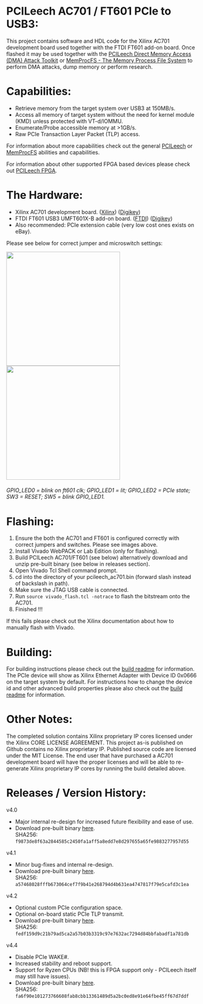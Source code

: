 PCILeech AC701 / FT601 PCIe to USB3:
=================
This project contains software and HDL code for the Xilinx AC701 development board used together with the FTDI FT601 add-on board.
Once flashed it may be used together with the [PCILeech Direct Memory Access (DMA) Attack Toolkit](https://github.com/ufrisk/pcileech/) or [MemProcFS - The Memory Process File System](https://github.com/ufrisk/MemProcFS/) to perform DMA attacks, dump memory or perform research.

Capabilities:
=================
* Retrieve memory from the target system over USB3 at 150MB/s.
* Access all memory of target system without the need for kernel module (KMD) unless protected with VT-d/IOMMU.
* Enumerate/Probe accessible memory at >1GB/s.
* Raw PCIe Transaction Layer Packet (TLP) access.

For information about more capabilities check out the general [PCILeech](https://github.com/ufrisk/pcileech/) or [MemProcFS](https://github.com/ufrisk/MemProcFS/) abilities and capabilities.

For information about other supported FPGA based devices please check out [PCILeech FPGA](https://github.com/ufrisk/pcileech-fpga/).

The Hardware:
=================
* Xilinx AC701 development board. ([Xilinx](https://www.xilinx.com/products/boards-and-kits/ek-a7-ac701-g.html)) ([Digikey](https://www.digikey.com/product-detail/en/xilinx-inc/EK-A7-AC701-G/122-1838-ND/3903850))
* FTDI FT601 USB3 UMFT601X-B add-on board. ([FTDI](http://www.ftdichip.com/Products/Modules/SuperSpeedModules.htm)) ([Digikey](https://www.digikey.com/product-detail/en/ftdi-future-technology-devices-international-ltd/UMFT601X-B/768-1303-ND/6556764))
* Also recommended: PCIe extension cable (very low cost ones exists on eBay).

Please see below for correct jumper and microswitch settings:

<img src="https://gist.githubusercontent.com/ufrisk/c5ba7b360335a13bbac2515e5e7bb9d7/raw/d01be0e485fde5ba09d84be35ca2970038e18577/_gh_fpga_ft601.jpg" height="300"/><img src="https://gist.githubusercontent.com/ufrisk/c5ba7b360335a13bbac2515e5e7bb9d7/raw/adc36641ce9f74f1bb210334b8f6996dc65253fb/gh_ac701_desc.jpg" height="300"/>

###### GPIO_LED0 = blink on ft601 clk; GPIO_LED1 = lit; GPIO_LED2 = PCIe state; SW3 = RESET; SW5 = blink GPIO_LED1.

Flashing:
=================
1) Ensure the both the AC701 and FT601 is configured correctly with correct jumpers and switches. Please see images above.
2) Install Vivado WebPACK or Lab Edition (only for flashing).
3) Build PCILeech AC701/FT601 (see below) alternatively download and unzip pre-built binary (see below in releases section).
4) Open Vivado Tcl Shell command prompt.
5) cd into the directory of your pcileech_ac701.bin (forward slash instead of backslash in path).
6) Make sure the JTAG USB cable is connected.
7) Run `source vivado_flash.tcl -notrace` to flash the bitstream onto the AC701.
8) Finished !!!

If this fails please check out the Xilinx documentation about how to manually flash with Vivado.

Building:
=================
For building instructions please check out the [build readme](build.md) for information. The PCIe device will show as Xilinx Ethernet Adapter with Device ID 0x0666 on the target system by default. For instructions how to change the device id and other advanced build properties please also check out the [build readme](build.md) for information.

Other Notes:
=================
The completed solution contains Xilinx proprietary IP cores licensed under the Xilinx CORE LICENSE AGREEMENT. This project as-is published on Github contains no Xilinx proprietary IP. Published source code are licensed under the MIT License. The end user that have purchased a AC701 development board will have the proper licenses and will be able to re-generate Xilinx proprietary IP cores by running the build detailed above.

Releases / Version History:
=================
v4.0
* Major internal re-design for increased future flexibility and ease of use.
* Download pre-built binary [here](https://mega.nz/#!4DxE1AoR!0o8BiuwaU1YOACDXE1mXhzoopNKcc86Eexd5GMCBG44). <br>SHA256: `f9873de8f63a2844585c2450fa1aff5a8edd7e8d297655a65fe9883277957d55`

v4.1
* Minor bug-fixes and internal re-design.
* Download pre-built binary [here](https://mega.nz/#!Ja4wGaTA!07cDnJupQQUYU2WtpjhNOhzZJ8ULNwX78l8nB_WD59E). <br>SHA256: `a57468028fffb673064cef7f9b41e268794d4b631ea4747817f79e5cafd3c1ea`

v4.2
* Optional custom PCIe configuration space.
* Optional on-board static PCIe TLP transmit.
* Download pre-built binary [here](https://mega.nz/#!lHw0GY5L!jJaSToLPmGLo3r6uTQ7UPn-OXC69soWf4sZUZ4JdkJo). <br>SHA256: `fedf159d9c21b79ad5ca2a57b03b3319c97e7632ac7294d84bbfabadf1a781db`

v4.4
* Disable PCIe WAKE#.
* Increased stability and reboot support.
* Support for Ryzen CPUs (NB! this is FPGA support only - PCILeech itself may still have issues).
* Download pre-built binary [here](https://mega.nz/file/UPgWyShJ#4G8TCtdGEU17NFZs0kU8_mX_04m27GTUxOsb7eNfpFY). <br>SHA256: `fa6f90e101273766608fab8cbb13361489d5a2bc0ed8e91e64fbe45ff67d7ddf`
